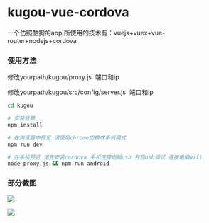 # kugou-vue-cordova

一个仿照酷狗的app,所使用的技术有：vuejs+vuex+vue-router+nodejs+cordova

### 使用方法

修改yourpath/kugou/proxy.js  端口和ip

修改yourpath/kugou/src/config/server.js  端口和ip

``` bash
cd kugou

# 安装依赖
npm install

# 在浏览器中预览 请使用chrome切换成手机模式
npm run dev

# 在手机预览 请先安装cordova 手机连接电脑usb 开启usb调试 连接电脑wifi
node proxy.js && npm run android
```

### 部分截图

![](https://github.com/linrui1994/kugou-vue-cordova/blob/master/screenshot/1.jpg)

![](https://github.com/linrui1994/kugou-vue-cordova/blob/master/screenshot/2.jpg)